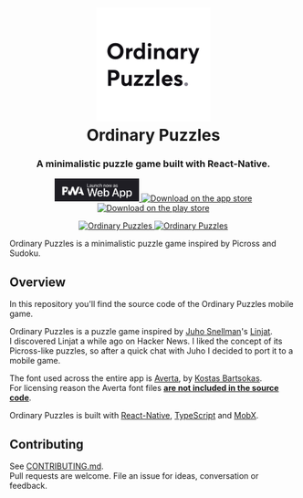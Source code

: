 <h1 align="center">
  <br>
  <a href="https://ordinarypuzzles.com"><img src="./.github/logo.png" width="200" alt="Ordinary Puzzles"></a>
  <br>
  Ordinary Puzzles
  <br>
</h1>

<h3 align="center">A minimalistic puzzle game built with React-Native.</h3>

<p align="center">
  <a href="https://ordinarypuzzles.com/play">
    <img
      class="web-app-badge"
      src="./.github/web-app-badge.png"
      alt="Launch now as web app"
      height="40"
    />
  </a>
  <a href="https://apps.apple.com/us/app/ordinary-puzzles/id1489599807">
    <img
      class="app-store-badge"
      src="./.github/app-store-badge.png"
      alt="Download on the app store"
      height="40"
    />
  </a>
  <a href="https://play.google.com/store/apps/details?id=com.mmazzarolo.ordinarypuzzles">
    <img
      class="google-play-badge"
      src="./.github/play-store-badge.png"
      alt="Download on the play store"
      height="40"
    />
  </a>
</p>

<p align="center" margin-bottom="0">
  <a href="https://ordinarypuzzles.com">
    <img alt="Ordinary Puzzles" width="320" height="auto" src="./.github/iphone-screenshot-light.png">
  </a>
  <a href="https://ordinarypuzzles.com">
    <img alt="Ordinary Puzzles" width="320" height="auto" src="./.github/iphone-screenshot-dark.png">
  </a>
</p>

Ordinary Puzzles is a minimalistic puzzle game inspired by Picross and Sudoku.

## Overview

In this repository you'll find the source code of the Ordinary Puzzles mobile game.

Ordinary Puzzles is a puzzle game inspired by [Juho Snellman](https://www.snellman.net/)'s [Linjat](https://linjat.snellman.net/#fp).  
I discovered Linjat a while ago on Hacker News. I liked the concept of its Picross-like puzzles, so after a quick chat with Juho I decided to port it to a mobile game.

The font used across the entire app is [Averta](https://www.myfonts.com/fonts/intelligent-foundry/averta/), by [Kostas Bartsokas](http://www.kostasbartsokas.com/).  
For licensing reason the Averta font files [**are not included in the source code**](https://github.com/mmazzarolo/ordinary-puzzles-app/pull/14).

Ordinary Puzzles is built with [React-Native](https://facebook.github.io/react-native/), [TypeScript](https://www.typescriptlang.org/) and [MobX](https://mobx.js.org/README.html).

## Contributing

See [CONTRIBUTING.md](./CONTRIBUTING.md).  
Pull requests are welcome. File an issue for ideas, conversation or feedback.
